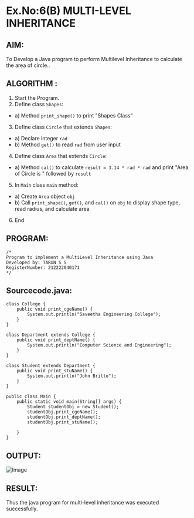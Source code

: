 # Ex.No:6(B) MULTI-LEVEL INHERITANCE

## AIM:
To Develop a Java program to perform Multilevel Inheritance to calculate the area of circle..

## ALGORITHM :
1.	Start the Program.
2.	Define class `Shapes`:
-	a) Method `print_shape()` to print "Shapes Class"
3.	Define class `Circle` that extends `Shapes`:
-	a) Declare integer `rad`
-	b) Method `get()` to read `rad` from user input
4.	Define class `Area` that extends `Circle`:
-	a) Method `cal()` to calculate `result = 3.14 * rad * rad` and print "Area of Circle is " followed by `result`
5.	In `Main` class `main` method:
-	a) Create `Area` object `obj`
-	b) Call `print_shape()`, `get()`, and `cal()` on `obj` to display shape type, read radius, and calculate area
6.	End


## PROGRAM:
 ```
/*
Program to implement a MultiLevel Inheritance using Java
Developed by: TARUN S S
RegisterNumber: 212222040171
*/
```

## Sourcecode.java:

```
class College {
    public void print_cgeName() {
        System.out.println("Saveetha Engineering College");
    }
}

class Department extends College {
    public void print_deptName() {
        System.out.println("Computer Science and Engineering");
    }
}

class Student extends Department {
    public void print_stuName() {
        System.out.println("John Britto");
    }
}

public class Main {
    public static void main(String[] args) {
        Student studentObj = new Student();
        studentObj.print_cgeName();
        studentObj.print_deptName();
        studentObj.print_stuName();
       
    }
}
```
## OUTPUT:
![Image](https://github.com/user-attachments/assets/e9f3e3f7-ed72-45e1-8d89-861d5ff75152)
## RESULT:
Thus the java program for multi-level inheritance was executed successfully.





